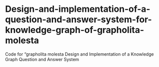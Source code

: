 # Design-and-implementation-of-a-question-and-answer-system-for-knowledge-graph-of-grapholita-molesta

Code for “grapholita molesta Design and Implementation of a Knowledge Graph Question and Answer System

